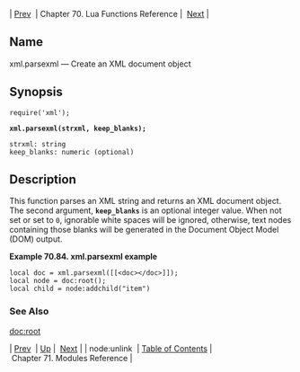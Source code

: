 | [Prev](lua.ref.xml.node_unlink)  | Chapter 70. Lua Functions Reference |  [Next](modules) |

<a name="lua.ref.xml.parsexml"></a>
## Name

xml.parsexml — Create an XML document object

<a name="idp19512736"></a>
## Synopsis

`require('xml');`

**`xml.parsexml(strxml, keep_blanks);`**

```
strxml: string
keep_blanks: numeric (optional)
```
<a name="idp19516464"></a>
## Description

This function parses an XML string and returns an XML document object. The second argument, **`keep_blanks`** is an optional integer value. When not set or set to `0`, ignorable white spaces will be ignored, otherwise, text nodes containing those blanks will be generated in the Document Object Model (DOM) output.

<a name="lua.ref.xml.parsexml.example"></a>

**Example 70.84. xml.parsexml example**

```
local doc = xml.parsexml([[<doc></doc>]]);
local node = doc:root();
local child = node:addchild("item")
```

<a name="idp19521504"></a>
### See Also

[doc:root](lua.ref.xml.doc_root "doc:root")

| [Prev](lua.ref.xml.node_unlink)  | [Up](lua.function.details) |  [Next](modules) |
| node:unlink  | [Table of Contents](index) |  Chapter 71. Modules Reference |


